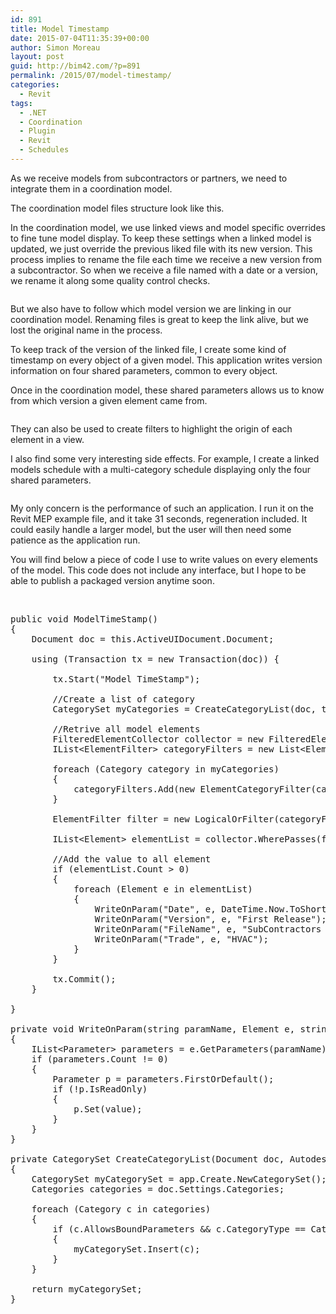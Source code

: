 ```yaml
---
id: 891
title: Model Timestamp
date: 2015-07-04T11:35:39+00:00
author: Simon Moreau
layout: post
guid: http://bim42.com/?p=891
permalink: /2015/07/model-timestamp/
categories:
  - Revit
tags:
  - .NET
  - Coordination
  - Plugin
  - Revit
  - Schedules
---
```

As we receive models from subcontractors or partners, we need to integrate them in a coordination model.

The coordination model files structure look like this.![<img class="aligncenter size-full wp-image-892" src="http://bim42.com/wp-content/uploads/2015/07/filestructure.jpg" alt="filestructure" width="1366" height="768" srcset="https://bim42.com/wp-content/uploads/2015/07/filestructure.jpg 1366w, https://bim42.com/wp-content/uploads/2015/07/filestructure-300x169.jpg 300w, https://bim42.com/wp-content/uploads/2015/07/filestructure-1024x576.jpg 1024w, https://bim42.com/wp-content/uploads/2015/07/filestructure-500x281.jpg 500w" sizes="(max-width: 1366px) 100vw, 1366px" />](http://bim42.com/wp-content/uploads/2015/07/filestructure.jpg)

In the coordination model, we use linked views and model specific overrides to fine tune model display. To keep these settings when a linked model is updated, we just override the previous liked file with its new version. This process implies to rename the file each time we receive a new version from a subcontractor. So when we receive a file named with a date or a version, we rename it along some quality control checks.

![<img class="aligncenter size-full wp-image-895" src="http://bim42.com/wp-content/uploads/2015/07/process.jpg" alt="process" width="1366" height="768" srcset="https://bim42.com/wp-content/uploads/2015/07/process.jpg 1366w, https://bim42.com/wp-content/uploads/2015/07/process-300x169.jpg 300w, https://bim42.com/wp-content/uploads/2015/07/process-1024x576.jpg 1024w, https://bim42.com/wp-content/uploads/2015/07/process-500x281.jpg 500w" sizes="(max-width: 1366px) 100vw, 1366px" />](http://bim42.com/wp-content/uploads/2015/07/process.jpg)

But we also have to follow which model version we are linking in our coordination model. Renaming files is great to keep the link alive, but we lost the original name in the process.

To keep track of the version of the linked file, I create some kind of timestamp on every object of a given model. This application writes version information on four shared parameters, common to every object.

Once in the coordination model, these shared parameters allows us to know from which version a given element came from.

![<img class="aligncenter size-full wp-image-893" src="http://bim42.com/wp-content/uploads/2015/07/IdentificationData.jpg" alt="IdentificationData" width="1565" height="596" srcset="https://bim42.com/wp-content/uploads/2015/07/IdentificationData.jpg 1565w, https://bim42.com/wp-content/uploads/2015/07/IdentificationData-300x114.jpg 300w, https://bim42.com/wp-content/uploads/2015/07/IdentificationData-1024x390.jpg 1024w, https://bim42.com/wp-content/uploads/2015/07/IdentificationData-500x190.jpg 500w" sizes="(max-width: 1565px) 100vw, 1565px" />](http://bim42.com/wp-content/uploads/2015/07/IdentificationData.jpg)

They can also be used to create filters to highlight the origin of each element in a view.

I also find some very interesting side effects. For example, I create a linked models schedule with a multi-category schedule displaying only the four shared parameters.

![<img class="aligncenter size-full wp-image-894" src="http://bim42.com/wp-content/uploads/2015/07/LinkedModelSchedules.jpg" alt="LinkedModelSchedules" width="768" height="212" srcset="https://bim42.com/wp-content/uploads/2015/07/LinkedModelSchedules.jpg 768w, https://bim42.com/wp-content/uploads/2015/07/LinkedModelSchedules-300x83.jpg 300w, https://bim42.com/wp-content/uploads/2015/07/LinkedModelSchedules-500x138.jpg 500w" sizes="(max-width: 768px) 100vw, 768px" />](http://bim42.com/wp-content/uploads/2015/07/LinkedModelSchedules.jpg)

My only concern is the performance of such an application. I run it on the Revit MEP example file, and it take 31 seconds, regeneration included. It could easily handle a larger model, but the user will then need some patience as the application run.

You will find below a piece of code I use to write values on every elements of the model. This code does not include any interface, but I hope to be able to publish a packaged version anytime soon.

&nbsp;

<pre class="brush: csharp; title: ; notranslate" title="">public void ModelTimeStamp()
{
	Document doc = this.ActiveUIDocument.Document;
	
	using (Transaction tx = new Transaction(doc)) {

		tx.Start("Model TimeStamp");

		//Create a list of category
		CategorySet myCategories = CreateCategoryList(doc, this.Application);

		//Retrive all model elements
		FilteredElementCollector collector = new FilteredElementCollector(doc);
		IList&lt;ElementFilter&gt; categoryFilters = new List&lt;ElementFilter&gt;();

		foreach (Category category in myCategories)
		{
			categoryFilters.Add(new ElementCategoryFilter(category.Id));
		}

		ElementFilter filter = new LogicalOrFilter(categoryFilters);

		IList&lt;Element&gt; elementList = collector.WherePasses(filter).WhereElementIsNotElementType().ToElements();

		//Add the value to all element
		if (elementList.Count &gt; 0)
		{
			foreach (Element e in elementList)
			{
				WriteOnParam("Date", e, DateTime.Now.ToShortDateString());
				WriteOnParam("Version", e, "First Release");
				WriteOnParam("FileName", e, "SubContractors Model");
				WriteOnParam("Trade", e, "HVAC");
			}
		}

		tx.Commit();
	}

}

private void WriteOnParam(string paramName, Element e, string value)
{
	IList&lt;Parameter&gt; parameters = e.GetParameters(paramName);
	if (parameters.Count != 0)
	{
		Parameter p = parameters.FirstOrDefault();
		if (!p.IsReadOnly)
		{
			p.Set(value);
		}
	}
}

private CategorySet CreateCategoryList(Document doc, Autodesk.Revit.ApplicationServices.Application app)
{
	CategorySet myCategorySet = app.Create.NewCategorySet();
	Categories categories = doc.Settings.Categories;

	foreach (Category c in categories)
	{
		if (c.AllowsBoundParameters && c.CategoryType == CategoryType.Model)
		{
			myCategorySet.Insert(c);
		}
	}

	return myCategorySet;
}
</pre>